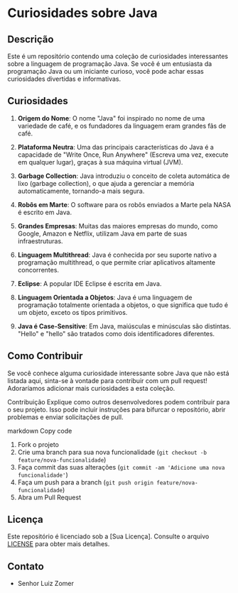 # Curiosidades sobre Java

## Descrição

Este é um repositório contendo uma coleção de curiosidades interessantes sobre a linguagem de programação Java. Se você é um entusiasta da programação Java ou um iniciante curioso, você pode achar essas curiosidades divertidas e informativas.

## Curiosidades

1. **Origem do Nome**: O nome "Java" foi inspirado no nome de uma variedade de café, e os fundadores da linguagem eram grandes fãs de café.

2. **Plataforma Neutra**: Uma das principais características do Java é a capacidade de "Write Once, Run Anywhere" (Escreva uma vez, execute em qualquer lugar), graças à sua máquina virtual (JVM).

3. **Garbage Collection**: Java introduziu o conceito de coleta automática de lixo (garbage collection), o que ajuda a gerenciar a memória automaticamente, tornando-a mais segura.

4. **Robôs em Marte**: O software para os robôs enviados a Marte pela NASA é escrito em Java.

5. **Grandes Empresas**: Muitas das maiores empresas do mundo, como Google, Amazon e Netflix, utilizam Java em parte de suas infraestruturas.

6. **Linguagem Multithread**: Java é conhecida por seu suporte nativo a programação multithread, o que permite criar aplicativos altamente concorrentes.

7. **Eclipse**: A popular IDE Eclipse é escrita em Java.

8. **Linguagem Orientada a Objetos**: Java é uma linguagem de programação totalmente orientada a objetos, o que significa que tudo é um objeto, exceto os tipos primitivos.

9. **Java é Case-Sensitive**: Em Java, maiúsculas e minúsculas são distintas. "Hello" e "hello" são tratados como dois identificadores diferentes.

## Como Contribuir

Se você conhece alguma curiosidade interessante sobre Java que não está listada aqui, sinta-se à vontade para contribuir com um pull request! Adoraríamos adicionar mais curiosidades a esta coleção.

Contribuição
Explique como outros desenvolvedores podem contribuir para o seu projeto. Isso pode incluir instruções para bifurcar o repositório, abrir problemas e enviar solicitações de pull.

markdown
Copy code
1. Fork o projeto
2. Crie uma branch para sua nova funcionalidade (`git checkout -b feature/nova-funcionalidade`)
3. Faça commit das suas alterações (`git commit -am 'Adicione uma nova funcionalidade'`)
4. Faça um push para a branch (`git push origin feature/nova-funcionalidade`)
5. Abra um Pull Request

## Licença

Este repositório é licenciado sob a [Sua Licença]. Consulte o arquivo [LICENSE](LICENSE) para obter mais detalhes.

## Contato

- Senhor Luiz Zomer

